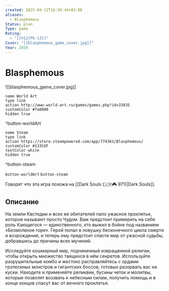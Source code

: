 ```yaml
---
created: 2025-04-12T16:50:44+03:00
aliases:
  - Blasphemous
Status: plan
Type: game
Rating:
  - "[[®️12|PG-13]]"
Cover: "[[blasphemous_game_cover.jpg]]"
Year: 2019
---
```


# Blasphemous

![[blasphemous_game_cover.jpg]]

```button
name World Art
type link
action http://www.world-art.ru/games/games.php?id=33835
customColor #7a0000
hidden true
```
^button-worldArt

```button
name Steam
type link
action https://store.steampowered.com/app/774361/Blasphemous/
customColor #133C6F
textColor white
hidden true
```
^button-steam



`button-worldArt` `button-steam`

Говорят что эта игра похожа на [[Dark Souls (🇯🇵🎮 971)|Dark Souls]].


## Описание

На земли Квстодии и всех ее обитателей пало ужасное проклятье, которое называют просто Чудом. Вам предстоит примерить на себя роль Кающегося — единственного, кто выжил в бойне под названием «Безмолвное горе». Герой попал в ловушку бесконечного цикла смерти и возрождения, и теперь ему предстоит спасти мир от ужасной судьбы, добравшись до причины всех мучений.

Исследуйте кошмарный мир, подчиненный извращенной религии, чтобы открыть множество таящихся в нём секретов. Используйте разрушительные комбо и жестоко расправляйтесь с ордами гротескных монстров и гигантских боссов, готовых разорвать вас на куски. Находите и применяйте реликвии, бусины четок и молитвы, которые позволят воззвать к небесным силам, получить помощь и в конце концов спасут вас от вечного проклятья.
